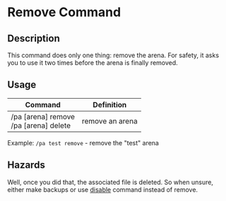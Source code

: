# Remove Command

## Description

This command does only one thing: remove the arena. For safety, it asks you to use it two times before the arena is finally removed.

## Usage

Command |  Definition
------------- | -------------
/pa [arena] remove</br>/pa [arena] delete| remove an arena


Example: `/pa test remove` - remove the "test" arena

## Hazards

Well, once you did that, the associated file is deleted. So when unsure, either make backups or use 
[disable](disable.md) command instead of remove.
